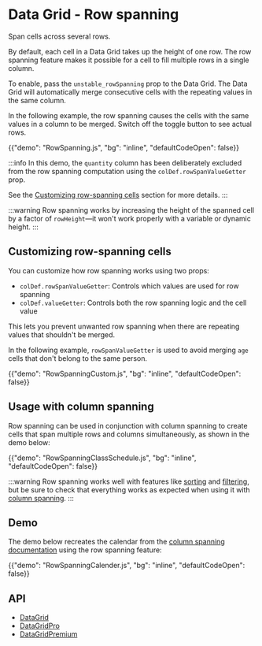 # Data Grid - Row spanning

<p class="description">Span cells across several rows.</p>

By default, each cell in a Data Grid takes up the height of one row.
The row spanning feature makes it possible for a cell to fill multiple rows in a single column.

To enable, pass the `unstable_rowSpanning` prop to the Data Grid.
The Data Grid will automatically merge consecutive cells with the repeating values in the same column.

In the following example, the row spanning causes the cells with the same values in a column to be merged.
Switch off the toggle button to see actual rows.

{{"demo": "RowSpanning.js", "bg": "inline", "defaultCodeOpen": false}}

:::info
In this demo, the `quantity` column has been deliberately excluded from the row spanning computation using the `colDef.rowSpanValueGetter` prop.

See the [Customizing row-spanning cells](#customizing-row-spanning-cells) section for more details.
:::

:::warning
Row spanning works by increasing the height of the spanned cell by a factor of `rowHeight`—it won't work properly with a variable or dynamic height.
:::

## Customizing row-spanning cells

You can customize how row spanning works using two props:

- `colDef.rowSpanValueGetter`: Controls which values are used for row spanning
- `colDef.valueGetter`: Controls both the row spanning logic and the cell value

This lets you prevent unwanted row spanning when there are repeating values that shouldn't be merged.

In the following example, `rowSpanValueGetter` is used to avoid merging `age` cells that don't belong to the same person.

{{"demo": "RowSpanningCustom.js", "bg": "inline", "defaultCodeOpen": false}}

## Usage with column spanning

Row spanning can be used in conjunction with column spanning to create cells that span multiple rows and columns simultaneously, as shown in the demo below:

{{"demo": "RowSpanningClassSchedule.js", "bg": "inline", "defaultCodeOpen": false}}

:::warning
Row spanning works well with features like [sorting](/x/react-data-grid/sorting/) and [filtering](/x/react-data-grid/filtering/), but be sure to check that everything works as expected when using it with [column spanning](/x/react-data-grid/column-spanning/).
:::

## Demo

The demo below recreates the calendar from the [column spanning documentation](/x/react-data-grid/column-spanning/#function-signature) using the row spanning feature:

{{"demo": "RowSpanningCalender.js", "bg": "inline", "defaultCodeOpen": false}}

## API

- [DataGrid](/x/api/data-grid/data-grid/)
- [DataGridPro](/x/api/data-grid/data-grid-pro/)
- [DataGridPremium](/x/api/data-grid/data-grid-premium/)
